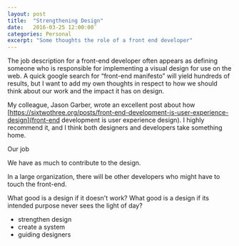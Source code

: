 ```yaml
---
layout: post
title:  "Strengthening Design"
date:   2016-03-25 12:00:00˝
categories: Personal
excerpt: "Some thoughts the role of a front end developer"
---
```

<div class="body-copy wrap" markdown="1">
The job description for a front-end developer often appears as defining someone who is responsible for implementing a visual design for use on the web. A quick google search for “front-end manifesto” will yield hundreds of results, but I want to add my own thoughts in respect to how we should think about our work and the impact it has on design.

My colleague, Jason Garber, wrote an excellent post about how [https://sixtwothree.org/posts/front-end-development-is-user-experience-design](front-end development is user experience design). I highly recommend it, and I think both designers and developers take something home.

Our job

We have as much to contribute to the design. 

In a large organization, there will be other developers who might have to touch the front-end. 

What good is a design if it doesn't work? What good is a design if its intended purpose never sees the light of day? 

- strengthen design
- create a system
- guiding designers
</div>